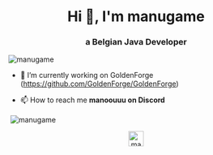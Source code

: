 <h1 align="center">Hi 👋, I'm manugame</h1>
<h3 align="center">a Belgian Java Developer</h3>

<p align="left"> <img src="https://komarev.com/ghpvc/?username=manugame" alt="manugame" /> </p>

- 🔭 I’m currently working on GoldenForge (https://github.com/GoldenForge/GoldenForge)

- 📫 How to reach me **manoouuu on Discord**


<p>&nbsp;<img align="center" src="https://github-readme-stats.vercel.app/api?username=manugame&show_icons=true&theme=dark" alt="manugame" /></p>

<p align="center">
<a href="https://instagram.com/manugame_" target="blank"><img align="center" src="https://cdn.jsdelivr.net/npm/simple-icons@3.0.1/icons/instagram.svg" alt="manugame" height="30" width="30" /></a>
</p>

